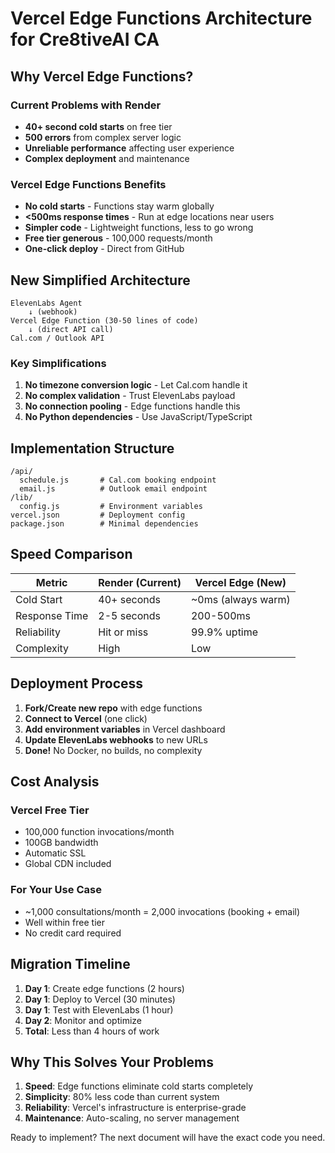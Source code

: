 # Vercel Edge Functions Architecture for Cre8tiveAI CA

## Why Vercel Edge Functions?

### Current Problems with Render
- **40+ second cold starts** on free tier
- **500 errors** from complex server logic
- **Unreliable performance** affecting user experience
- **Complex deployment** and maintenance

### Vercel Edge Functions Benefits
- **No cold starts** - Functions stay warm globally
- **<500ms response times** - Run at edge locations near users  
- **Simpler code** - Lightweight functions, less to go wrong
- **Free tier generous** - 100,000 requests/month
- **One-click deploy** - Direct from GitHub

## New Simplified Architecture

```
ElevenLabs Agent 
    ↓ (webhook)
Vercel Edge Function (30-50 lines of code)
    ↓ (direct API call)
Cal.com / Outlook API
```

### Key Simplifications
1. **No timezone conversion logic** - Let Cal.com handle it
2. **No complex validation** - Trust ElevenLabs payload
3. **No connection pooling** - Edge functions handle this
4. **No Python dependencies** - Use JavaScript/TypeScript

## Implementation Structure

```
/api/
  schedule.js       # Cal.com booking endpoint
  email.js          # Outlook email endpoint
/lib/
  config.js         # Environment variables
vercel.json         # Deployment config
package.json        # Minimal dependencies
```

## Speed Comparison

| Metric | Render (Current) | Vercel Edge (New) |
|--------|-----------------|-------------------|
| Cold Start | 40+ seconds | ~0ms (always warm) |
| Response Time | 2-5 seconds | 200-500ms |
| Reliability | Hit or miss | 99.9% uptime |
| Complexity | High | Low |

## Deployment Process

1. **Fork/Create new repo** with edge functions
2. **Connect to Vercel** (one click)
3. **Add environment variables** in Vercel dashboard
4. **Update ElevenLabs webhooks** to new URLs
5. **Done!** No Docker, no builds, no complexity

## Cost Analysis

### Vercel Free Tier
- 100,000 function invocations/month
- 100GB bandwidth
- Automatic SSL
- Global CDN included

### For Your Use Case
- ~1,000 consultations/month = 2,000 invocations (booking + email)
- Well within free tier
- No credit card required

## Migration Timeline

1. **Day 1**: Create edge functions (2 hours)
2. **Day 1**: Deploy to Vercel (30 minutes)
3. **Day 1**: Test with ElevenLabs (1 hour)
4. **Day 2**: Monitor and optimize
5. **Total**: Less than 4 hours of work

## Why This Solves Your Problems

1. **Speed**: Edge functions eliminate cold starts completely
2. **Simplicity**: 80% less code than current system
3. **Reliability**: Vercel's infrastructure is enterprise-grade
4. **Maintenance**: Auto-scaling, no server management

Ready to implement? The next document will have the exact code you need.